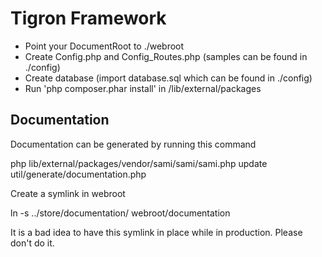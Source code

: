 Tigron Framework
================

* Point your DocumentRoot to ./webroot
* Create Config.php and Config_Routes.php (samples can be found in ./config)
* Create database (import database.sql which can be found in ./config)
* Run 'php composer.phar install' in /lib/external/packages

Documentation
-------------

Documentation can be generated by running this command

  php lib/external/packages/vendor/sami/sami/sami.php update util/generate/documentation.php

Create a symlink in webroot

  ln -s ../store/documentation/ webroot/documentation

It is a bad idea to have this symlink in place while in production. Please don't do it.

